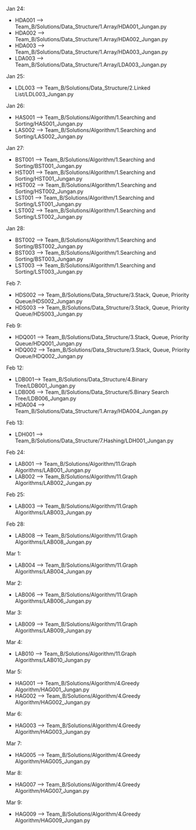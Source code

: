 Jan 24: 
* HDA001 --> Team_B/Solutions/Data_Structure/1.Array/HDA001_Jungan.py
* HDA002 --> Team_B/Solutions/Data_Structure/1.Array/HDA002_Jungan.py
* HDA003 --> Team_B/Solutions/Data_Structure/1.Array/HDA003_Jungan.py
* LDA003 --> Team_B/Solutions/Data_Structure/1.Array/LDA003_Jungan.py

Jan 25:
* LDL003 --> Team_B/Solutions/Data_Structure/2.Linked List/LDL003_Jungan.py

Jan 26:
* HAS001 --> Team_B/Solutions/Algorithm/1.Searching and Sorting/HAS001_Jungan.py
* LAS002 --> Team_B/Solutions/Algorithm/1.Searching and Sorting/LAS002_Jungan.py

Jan 27:
* BST001 --> Team_B/Solutions/Algorithm/1.Searching and Sorting/BST001_Jungan.py
* HST001 --> Team_B/Solutions/Algorithm/1.Searching and Sorting/HST001_Jungan.py
* HST002 --> Team_B/Solutions/Algorithm/1.Searching and Sorting/HST002_Jungan.py
* LST001 --> Team_B/Solutions/Algorithm/1.Searching and Sorting/LST001_Jungan.py
* LST002 --> Team_B/Solutions/Algorithm/1.Searching and Sorting/LST002_Jungan.py

Jan 28:
* BST002 --> Team_B/Solutions/Algorithm/1.Searching and Sorting/BST002_Jungan.py
* BST003 --> Team_B/Solutions/Algorithm/1.Searching and Sorting/BST003_Jungan.py
* LST003 --> Team_B/Solutions/Algorithm/1.Searching and Sorting/LST003_Jungan.py

Feb 7:
* HDS002 --> Team_B/Solutions/Data_Structure/3.Stack, Queue, Priority Queue/HDS002_Jungan.py
* HDS003 --> Team_B/Solutions/Data_Structure/3.Stack, Queue, Priority Queue/HDS003_Jungan.py

Feb 9:
* HDQ001 --> Team_B/Solutions/Data_Structure/3.Stack, Queue, Priority Queue/HDQ001_Jungan.py
* HDQ002 --> Team_B/Solutions/Data_Structure/3.Stack, Queue, Priority Queue/HDQ002_Jungan.py

Feb 12:
* LDB001--> Team_B/Solutions/Data_Structure/4.Binary Tree/LDB001_Jungan.py
* LDB006 --> Team_B/Solutions/Data_Structure/5.Binary Search Tree/LDB006_Jungan.py
* HDA004 --> Team_B/Solutions/Data_Structure/1.Array/HDA004_Jungan.py

Feb 13:
* LDH001 --> Team_B/Solutions/Data_Structure/7.Hashing/LDH001_Jungan.py

Feb 24:
* LAB001 --> Team_B/Solutions/Algorithm/11.Graph Algorithms/LAB001_Jungan.py
* LAB002 --> Team_B/Solutions/Algorithm/11.Graph Algorithms/LAB002_Jungan.py

Feb 25:
* LAB003 --> Team_B/Solutions/Algorithm/11.Graph Algorithms/LAB003_Jungan.py

Feb 28:
* LAB008 --> Team_B/Solutions/Algorithm/11.Graph Algorithms/LAB008_Jungan.py

Mar 1:
* LAB004 --> Team_B/Solutions/Algorithm/11.Graph Algorithms/LAB004_Jungan.py

Mar 2:
* LAB006 --> Team_B/Solutions/Algorithm/11.Graph Algorithms/LAB006_Jungan.py

Mar 3:
* LAB009 --> Team_B/Solutions/Algorithm/11.Graph Algorithms/LAB009_Jungan.py

Mar 4:
* LAB010 --> Team_B/Solutions/Algorithm/11.Graph Algorithms/LAB010_Jungan.py

Mar 5:
* HAG001 --> Team_B/Solutions/Algorithm/4.Greedy Algorithm/HAG001_Jungan.py
* HAG002 --> Team_B/Solutions/Algorithm/4.Greedy Algorithm/HAG002_Jungan.py

Mar 6:
* HAG003 --> Team_B/Solutions/Algorithm/4.Greedy Algorithm/HAG003_Jungan.py

Mar 7:
* HAG005 --> Team_B/Solutions/Algorithm/4.Greedy Algorithm/HAG005_Jungan.py

Mar 8: 
* HAG007 --> Team_B/Solutions/Algorithm/4.Greedy Algorithm/HAG007_Jungan.py

Mar 9:
* HAG009 --> Team_B/Solutions/Algorithm/4.Greedy Algorithm/HAG009_Jungan.py
